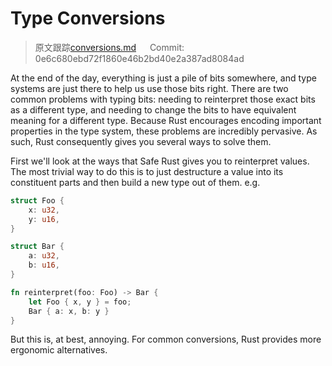 # Type Conversions

> 原文跟踪[conversions.md](https://github.com/rust-lang-nursery/nomicon/blob/master/src/conversions.md) &emsp; Commit: 0e6c680ebd72f1860e46b2bd40e2a387ad8084ad

At the end of the day, everything is just a pile of bits somewhere, and type
systems are just there to help us use those bits right. There are two common
problems with typing bits: needing to reinterpret those exact bits as a
different type, and needing to change the bits to have equivalent meaning for
a different type. Because Rust encourages encoding important properties in the
type system, these problems are incredibly pervasive. As such, Rust
consequently gives you several ways to solve them.

First we'll look at the ways that Safe Rust gives you to reinterpret values.
The most trivial way to do this is to just destructure a value into its
constituent parts and then build a new type out of them. e.g.

```rust
struct Foo {
    x: u32,
    y: u16,
}

struct Bar {
    a: u32,
    b: u16,
}

fn reinterpret(foo: Foo) -> Bar {
    let Foo { x, y } = foo;
    Bar { a: x, b: y }
}
```

But this is, at best, annoying. For common conversions, Rust provides
more ergonomic alternatives.

